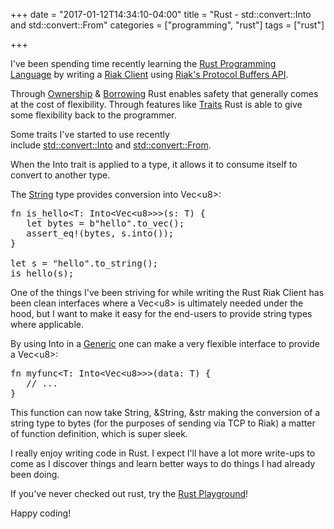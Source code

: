 +++
date = "2017-01-12T14:34:10-04:00"
title = "Rust - std::convert::Into and std::convert::From"
categories = ["programming", "rust"]
tags = ["rust"]

+++

I've been spending time recently learning the <a href="https://www.rust-lang.org/">Rust Programming Language</a> by writing a <a href="https://github.com/shaneutt">Riak Client</a> using <a href="https://docs.basho.com/riak/kv/latest/developing/api/protocol-buffers/">Riak's Protocol Buffers API</a>.

Through <a href="https://doc.rust-lang.org/book/ownership.html">Ownership</a> &amp; <a href="https://doc.rust-lang.org/book/references-and-borrowing.html">Borrowing</a> Rust enables safety that generally comes at the cost of flexibility. Through features like <a href="https://doc.rust-lang.org/book/traits.html">Traits</a> Rust is able to give some flexibility back to the programmer.

Some traits I've started to use recently include <a href="https://doc.rust-lang.org/std/convert/trait.Into.html">std::convert::Into</a> and <a href="https://doc.rust-lang.org/std/convert/trait.From.html">std::convert::From</a>.

When the Into trait is applied to a type, it allows it to consume itself to convert to another type.

The <a href="https://doc.rust-lang.org/std/string/struct.String.html">String</a> type provides conversion into Vec&lt;u8&gt;:
<pre class="lang:rust decode:true ">fn is_hello&lt;T: Into&lt;Vec&lt;u8&gt;&gt;&gt;(s: T) {
   let bytes = b"hello".to_vec();
   assert_eq!(bytes, s.into());
}

let s = "hello".to_string();
is_hello(s);</pre>
One of the things I've been striving for while writing the Rust Riak Client has been clean interfaces where a Vec&lt;u8&gt; is ultimately needed under the hood, but I want to make it easy for the end-users to provide string types where applicable.

By using Into in a <a href="https://doc.rust-lang.org/beta/book/generics.html">Generic</a> one can make a very flexible interface to provide a Vec&lt;u8&gt;:
<pre class="lang:rust decode:true">fn myfunc&lt;T: Into&lt;Vec&lt;u8&gt;&gt;&gt;(data: T) {
   // ...
}</pre>
This function can now take String, &amp;String, &amp;str making the conversion of a string type to bytes (for the purposes of sending via TCP to Riak) a matter of function definition, which is super sleek.

I really enjoy writing code in Rust. I expect I'll have a lot more write-ups to come as I discover things and learn better ways to do things I had already been doing.

If you've never checked out rust, try the <a href="https://play.rust-lang.org/">Rust Playground</a>!

Happy coding!
